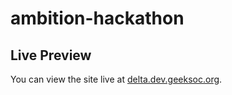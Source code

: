 ambition-hackathon
==================

Live Preview
------------
You can view the site live at [delta.dev.geeksoc.org](http://delta.dev.geeksoc.org/).
